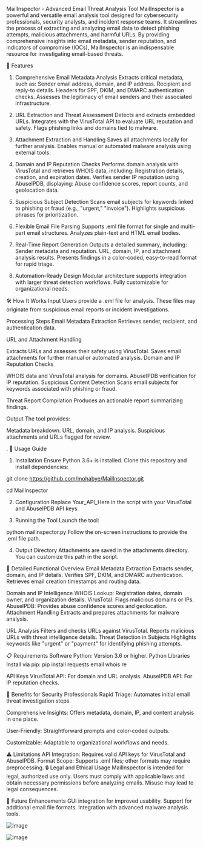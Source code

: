 MailInspector - Advanced Email Threat Analysis Tool
MailInspector is a powerful and versatile email analysis tool designed for cybersecurity professionals, security analysts, and incident response teams. It streamlines the process of extracting and analyzing email data to detect phishing attempts, malicious attachments, and harmful URLs. By providing comprehensive insights into email metadata, sender reputation, and indicators of compromise (IOCs), MailInspector is an indispensable resource for investigating email-based threats.

🚀 Features
1. Comprehensive Email Metadata Analysis
Extracts critical metadata, such as:
Sender email address, domain, and IP address.
Recipient and reply-to details.
Headers for SPF, DKIM, and DMARC authentication checks.
Assesses the legitimacy of email senders and their associated infrastructure.

3. URL Extraction and Threat Assessment
Detects and extracts embedded URLs.
Integrates with the VirusTotal API to evaluate URL reputation and safety.
Flags phishing links and domains tied to malware.

5. Attachment Extraction and Handling
Saves all attachments locally for further analysis.
Enables manual or automated malware analysis using external tools.

7. Domain and IP Reputation Checks
Performs domain analysis with VirusTotal and retrieves WHOIS data, including:
Registration details, creation, and expiration dates.
Verifies sender IP reputation using AbuseIPDB, displaying:
Abuse confidence scores, report counts, and geolocation data.

9. Suspicious Subject Detection
Scans email subjects for keywords linked to phishing or fraud (e.g., "urgent," "invoice").
Highlights suspicious phrases for prioritization.

11. Flexible Email File Parsing
Supports .eml file format for single and multi-part email structures.
Analyzes plain-text and HTML email bodies.

13. Real-Time Report Generation
Outputs a detailed summary, including:
Sender metadata and reputation.
URL, domain, IP, and attachment analysis results.
Presents findings in a color-coded, easy-to-read format for rapid triage.
14. Automation-Ready Design
Modular architecture supports integration with larger threat detection workflows.
Fully customizable for organizational needs.

🛠️ How It Works
Input
Users provide a .eml file for analysis. These files may originate from suspicious email reports or incident investigations.

Processing Steps
Email Metadata Extraction
Retrieves sender, recipient, and authentication data.

URL and Attachment Handling

Extracts URLs and assesses their safety using VirusTotal.
Saves email attachments for further manual or automated analysis.
Domain and IP Reputation Checks

WHOIS data and VirusTotal analysis for domains.
AbuseIPDB verification for IP reputation.
Suspicious Content Detection
Scans email subjects for keywords associated with phishing or fraud.

Threat Report Compilation
Produces an actionable report summarizing findings.

Output
The tool provides:

Metadata breakdown.
URL, domain, and IP analysis.
Suspicious attachments and URLs flagged for review.

.
📖 Usage Guide
1. Installation
Ensure Python 3.6+ is installed. Clone this repository and install dependencies:

git clone https://github.com/mohabye/MailInspector.git

cd MailInspector

2. Configuration
Replace Your_API_Here in the script with your VirusTotal and AbuseIPDB API keys.

3. Running the Tool
Launch the tool:

python mailinspector.py
Follow the on-screen instructions to provide the .eml file path.

4. Output Directory
Attachments are saved in the attachments directory. You can customize this path in the script.

🧩 Detailed Functional Overview
Email Metadata Extraction
Extracts sender, domain, and IP details.
Verifies SPF, DKIM, and DMARC authentication.
Retrieves email creation timestamps and routing data.

Domain and IP Intelligence
WHOIS Lookup: Registration dates, domain owner, and organization details.
VirusTotal: Flags malicious domains or IPs.
AbuseIPDB: Provides abuse confidence scores and geolocation.
Attachment Handling
Extracts and prepares attachments for malware analysis.

URL Analysis
Filters and checks URLs against VirusTotal.
Reports malicious URLs with threat intelligence details.
Threat Detection in Subjects
Highlights keywords like "urgent" or "payment" for identifying phishing attempts.

📋 Requirements
Software
Python: Version 3.6 or higher.
Python Libraries
Install via pip:
pip install requests email whois re

API Keys
VirusTotal API: For domain and URL analysis.
AbuseIPDB API: For IP reputation checks.

🌟 Benefits for Security Professionals
Rapid Triage: Automates initial email threat investigation steps.

Comprehensive Insights: Offers metadata, domain, IP, and content analysis in one place.

User-Friendly: Straightforward prompts and color-coded outputs.

Customizable: Adaptable to organizational workflows and needs.

⚠️ Limitations
API Integration: Requires valid API keys for VirusTotal and AbuseIPDB.
Format Scope: Supports .eml files; other formats may require preprocessing.
🔒 Legal and Ethical Usage
MailInspector is intended for legal, authorized use only. Users must comply with applicable laws and obtain necessary permissions before analyzing emails. Misuse may lead to legal consequences.

🚀 Future Enhancements
GUI integration for improved usability.
Support for additional email file formats.
Integration with advanced malware analysis tools.


![image](https://github.com/user-attachments/assets/042ff8e5-27f3-40c4-9242-d4fa3cfa075a)

![image](https://github.com/user-attachments/assets/00b508d7-e161-41c5-a028-83215cae7ae8)




